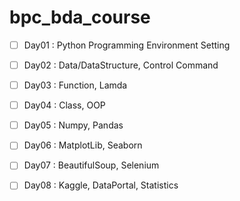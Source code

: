 # bpc_bda_course

- [ ] Day01 : Python Programming Environment Setting
- [ ] Day02 : Data/DataStructure, Control Command
- [ ] Day03 : Function, Lamda
- [ ] Day04 : Class, OOP 

- [ ] Day05 : Numpy, Pandas
- [ ] Day06 : MatplotLib, Seaborn
- [ ] Day07 : BeautifulSoup, Selenium
- [ ] Day08 : Kaggle, DataPortal, Statistics

